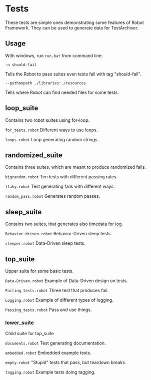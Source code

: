 # Tests
These tests are simple ones demonstrating some features of Robot Framework. They can be used to generate data for TestArchiver.

## Usage
With windows, run `run.bat` from command line.
```
-n should-fail
```
Tells the Robot to pass suites even tests fail with tag "should-fail".
```
--pythonpath ./libraries:./resources
```
Tells where Robot can find needed files for some tests.

## loop_suite
Contains two robot suites using for-loop.

`for_tests.robot`       Different ways to use loops.

`loops.robot`           Loop generating random strings.
## randomized_suite
Contains three suites, which are meant to produce randomized fails. 

`bigrandom.robot`       Ten tests with different passing rates.

`flaky.robot`           Test generating fails with different ways.

`random_pass.robot`     Generates random passes.
## sleep_suite
Contains two suites, that generates also timedata for log.

`Behavior-driven.robot` Behavior-Driven sleep tests.

`sleeper.robot`         Data-Driven sleep tests.
## top_suite
Upper suite for some basic tests.

`Data-Driven.robot`     Example of Data-Driven design on tests.

`Failing_tests.robot`   Three test that produces fail.

`Logging.robot`         Example of different types of logging.

`Passing_tests.robot`   Pass and use things.
### lower_suite
Child suite for top_suite

`documents.robot`       Test generating documentation.

`embedded.robot`        Embedded example tests.

`empty.robot`           "Stupid" tests that pass, but teardown breaks.

`tagging.robot`         Example tests doing tagging.



